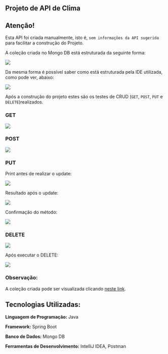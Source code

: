 ## Projeto de API de Clima

## Atenção!
Esta API foi criada manualmente, isto é, `sem informações da API sugerida` para facilitar a construção do Projeto.

A coleção criada no Mongo DB está estruturada da seguinte forma:

<img src="/api-clima//images/collection-clima-in-mongodb.jpeg">

Da mesma forma é possível saber como está estruturada pela IDE utilizada, como pode ver, abaixo:

<img src="/api-clima//images/collection-api-clima.jpeg">

Após a construção do projeto estes são os testes de CRUD (`GET`, `POST`, `PUT` e `DELETE`)realizados.

### GET

<img src="/api-clima//images/get-clima.jpeg">

### POST

<img src="/api-clima//images/post-clima.jpeg">

### PUT

Print antes de realizar o update:

<img src="/api-clima//images/before-put-clima.jpeg">

Resultado após o update:

<img src="/api-clima//images/after-put-clima.jpeg">

Confirmação do método:

<img src="/api-clima//images/put-clima.jpeg">

### DELETE

<img src="/api-clima//images/delete-clima.jpeg">

Após executar o DELETE:

<img src="/api-clima/images/after-delete-clima.jpeg">


### Observação:

A coleção criada pode ser visualizada clicando [neste link](https://github.com/fsaantiago/arq-app-web/blob/main/api-clima/clima.collection.json).


## Tecnologias Utilizadas:

**Linguagem de Programação:** Java

**Framework:** Spring Boot

**Banco de Dados:** Mongo DB

**Ferramentas de Desenvolvimento:** IntelliJ IDEA, Postman
